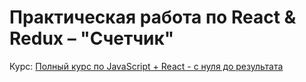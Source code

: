 # Практическая работа по React & Redux – "Счетчик"

Курс: [Полный курс по JavaScript + React - с нуля до результата](https://www.udemy.com/course/javascript_full/)
